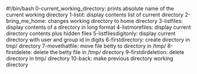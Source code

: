 #!/bin/bash
0-current_working_directory: prints absolute name of the current working directory
1-listit: display contents list of current directory
2-bring_me_home: changes working directory to home directory
3-listfiles: display contents of a directory in long format
4-listmorefiles: display current directory contents plus hidden files
5-listfilesdigitonly: display current directory with user and group id in digits
6-firstdirectory: create directory in tmp/ directory
7-movethatfile: move file betty to directory in /tmp/
8-firstdelete: delete the betty file in /tmp/ directory
9-firstdirdeletion: delete directory in tmp/ directory
10-back: make previous directory working directory
